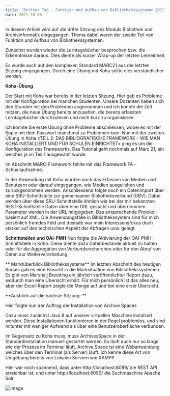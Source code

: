 ```yaml
---
title: "Dritter Tag - Funktion und Aufbau von Bibliothekssystemen 2/2"
date: 2021-10-08
---
```


In diesem Artikel wird auf die dritte Sitzung des Moduls Bibliothek und Archivinformatik eingegangen. Thema dabei waren der zweite Teil von Funktion und Aufbau von Bibliothekssystemen. 

Zunächst wurden wieder die Lerntagebücher besprochen bzw. die Erkenntnisse daraus. Dies diente als kurzer Wrap-up der letzten Lerneinheit. 

Es wurde auch auf den komplexen Standard MARC21 aus der letzten Sitzung eingegangen. Durch eine Übung mit Koha sollte dies verständlicher werden. 


**Koha-Übung**

Der Start mit Koha war bereits in der letzten Sitzung. Hier gab es Probleme mit der Konfiguration bei manchen Studenten. Unsere Dozenten haben sich den Stunden mit den Problemen angenommen und ich konnte die Zeit nutzen, die neue Übung bereits anzusehen, die bereits erfassten Lerntagebücher durchzulesen und mich kurz zu organisieren.

Ich konnte die erste Übung ohne Probleme abschliessen, wobei es mit der Kopie mit dem Passwort manchmal zu Problemen kam. Nun mit der zweiten Übung in Koha «TEIL 2: DAS BIBLIOGRAFISCHE FRAMEWORK – WIE MAN KOHA INSTALLIERT UND FÜR SCHULEN EINRICHTET» ging es um die Konfiguration des Frameworks. Das Tutorial geht nochmals auf Marc 21, ein welches ja im Teil 1 ausgewählt wurde. 

Im Abschnitt MARC-Framework fehlte mir das Framework FA – Schnellaufnahme. 

In der Anwendung mit Koha wurden noch das Erfassen von Medien und Benutzern oder darauf eingegangen, wie Medien ausgeliehen und zurückgenommen werden. 
Anschliessend folgte noch ein Datenimport über eine SRU-Schnittstelle zur gemeinsamer Bibliotheksverbund (GBV). Dabei werden über diese SRU-Schnittstelle ähnlich wie bei der mir bekannten REST-Schnittstelle Daten über eine URL gesucht und übernommen. Parameter werden in der URL mitgegeben. Das entsprechende Protokoll basiert auf XML. 
Die Anwendungsfälle in Bibliothekssystem sind für mich persönlich fremdes Feld und deshalb war mein Interessensfokus doch stärker auf den technischen Aspekt der Abfragen usw. gelegt. 

**Schnittstellen und OAI-PMH**
Nun folgte die Aktivierung der OAI-PMH-Schnittstelle in Koha. Diese diente dazu Datenbestände aktuell zu halten oder für die Aggregation von Verbundsrecherchen oder für den Abruf von Daten zur Weiterverarbeitung.

** Marktüberblick Bibliothekssysteme**
Im letzten Abschnitt des heutigen Kurses gab es eine Einsicht in die Marksituation von Bibliothekssystemen. Es gibt von Marshall Breeding ein jährlich veröffentlichter Report dazu, wodurch man eine Übersicht erhält. Für mich persönlich ist das alles neu, aber der Excel-Report zeigte die Menge auf und bot eine erste Übersicht. 

**Ausblick auf die nächste Sitzung: **

Hier folgte nun der Auftrag der Installation von Archive Spaces

Dazu muss zunächst Java 8 auf unserer virtuellen Maschine installiert werden. Diese Installationen funktionieren in der Regel problemlos, und sind mitunter mit weniger Aufwand als über eine Benutzeroberfläche verbunden. 

Im Gegensatz zu Koha muss, muss ArchivesSpace in der Standardinstallation manuell gestartet werden. Es läuft auch nur so lange wie der Prozess im Terminal läuft. Archive Space ist eine Webanwendung welches über den Terminal (als Server) läuft. Ich kenne diese Art von Umgebung bereits von Lokalen Servern wie XAMPP

Hier war noch spannend, dass unter http://localhost:8089/ die REST API erreichbar ist, und unter http://localhost:8090/ die Suchmaschine Apache Solr.

![image](https://user-images.githubusercontent.com/71718724/150852383-18fe4a11-5588-483f-a748-efff2517d160.png)





